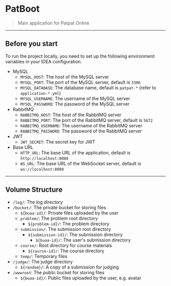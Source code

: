 # PatBoot

> Main application for Patpat Online

---

## Before you start

To run the project locally, you need to set up the following environment variables in your IDEA configuration.

- MySQL
  - `MYSQL_HOST`: The host of the MySQL server
  - `MYSQL_PORT`: The port of the MySQL server, default is `3306`
  - `MYSQL_DATABASE`: The database name, default is `patpat-*` (refer to `application-*.yml`)
  - `MYSQL_USERNAME`: The username of the MySQL server
  - `MYSQL_PASSWORD`: The password of the MySQL server
- RabbitMQ
  - `RABBITMQ_HOST`: The host of the RabbitMQ server
  - `RABBITMQ_PORT`: The port of the RabbitMQ server, default is `5672`
  - `RABBITMQ_USERNAME`: The username of the RabbitMQ server
  - `RABBITMQ_PASSWORD`: The password of the RabbitMQ server
- JWT
  - `JWT_SECRET`: The secret key for JWT
- Base URL
  - `HTTP_URL`: The base URL of the application, default is `http://localhost:8080`
  - `WS_URL`: The base URL of the WebSocket server, default is `ws://localhost:8080`

---

## Volume Structure

- `/log/`: The log directory
- `/bucket/`: The private bucket for storing files
  - `${buaa-id}/`: Private files uploaded by the user
  - `problem/`: The problem root directory
    - `${problem-id}/`: The problem directory
  - `submission/`: The submission root directory
    - `${submission-id}/`: The submission directory
      - `${buaa-id}/`: The user's submission directory
  - `course/`: Root directory for course materials
    - `${course-id}/`: The course directory
  - `temp/`: Temporary files
- `/judge/`: The judge directory
  - `${random}/`: A copy of a submission for judging
- `/wwwroot`: The public bucket for storing files
  - `${buaa-id}/`: Public files uploaded by the user, e.g. avatar

